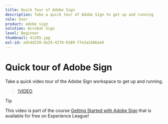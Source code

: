 ```yaml
---
title: Quick Tour of Adobe Sign
description: Take a quick tour of Adobe Sign to get up and running
role: User
product: adobe sign
solution: Acrobat Sign
level: Beginner
thumbnail: 41205.jpg
exl-id: a914d230-da29-4278-9189-77e3a2486ae8
---
```

# Quick tour of Adobe Sign

Take a quick video tour of the Adobe Sign workspace to get up and running.

>[!VIDEO](https://video.tv.adobe.com/v/41205?hidetitle=true)

>[!TIP]
>
>This video is part of the course [Getting Started with Adobe Sign](https://experienceleague.adobe.com/?recommended=Sign-U-1-2020.1) that is available for free on Experience League!

